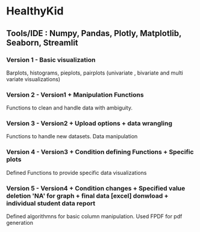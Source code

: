 # HealthyKid

## Tools/IDE : Numpy, Pandas, Plotly, Matplotlib, Seaborn, Streamlit



### Version 1 - Basic visualization
Barplots, histograms, pieplots, pairplots  (univariate , bivariate and multi variate visualizations)

### Version 2 - Version1 + Manipulation Functions 
Functions to clean and handle data with ambiguity.

### Version  3 - Version2 + Upload options + data wrangling  
Functions to handle new datasets. Data manipulation 

### Version 4 - Version3 + Condition defining Functions + Specific plots 
Defined Functions to provide specific data visualizations

### Version 5 - Version4 + Condition changes + Specified value deletion 'NA' for graph + final data [excel] donwload + individual student data report
Defined algorithmns for basic column manipulation. Used FPDF for pdf generation 

